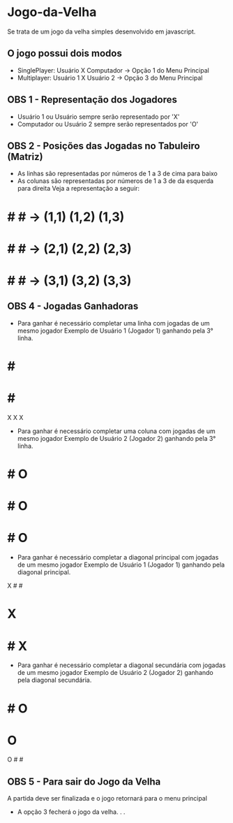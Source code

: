 # Jogo-da-Velha
Se trata de um jogo da velha simples desenvolvido em javascript.

## O jogo possui dois modos

- SinglePlayer: Usuário X Computador -> Opção 1 do Menu Principal
- Multiplayer: Usuário 1 X Usuário 2 -> Opção 3 do Menu Principal

## OBS 1 - Representação dos Jogadores

- Usuário 1 ou Usuário sempre serão representado por 'X'
- Computador ou Usuário 2 sempre serão representados por 'O'

## OBS 2 - Posições das Jogadas no Tabuleiro (Matriz)

- As linhas são representadas por números de 1 a 3 de cima para baixo
- As colunas são representadas por números de 1 a 3 de da esquerda para direita
Veja a representação a seguir:

# # # -> (1,1) (1,2) (1,3)
# # # -> (2,1) (2,2) (2,3)
# # # -> (3,1) (3,2) (3,3)

## OBS 4 - Jogadas Ganhadoras

- Para ganhar é necessário completar uma linha com jogadas de um mesmo jogador
Exemplo de Usuário 1 (Jogador 1) ganhando pela 3° linha.

# # #
# # #
X X X 

- Para ganhar é necessário completar uma coluna com jogadas de um mesmo jogador
Exemplo de Usuário 2 (Jogador 2) ganhando pela 3° linha.

# # O
# # O
# # O 

- Para ganhar é necessário completar a diagonal principal com jogadas de um mesmo jogador
Exemplo de Usuário 1 (Jogador 1) ganhando pela diagonal principal.

X # #
# X #
# # X

- Para ganhar é necessário completar a diagonal secundária com jogadas de um mesmo jogador
Exemplo de Usuário 2 (Jogador 2) ganhando pela diagonal secundária.

# # O
# O #
O # #

## OBS 5 - Para sair do Jogo da Velha

A partida deve ser finalizada e o jogo retornará para o menu principal
- A opção 3 fecherá o jogo da velha. . . 

